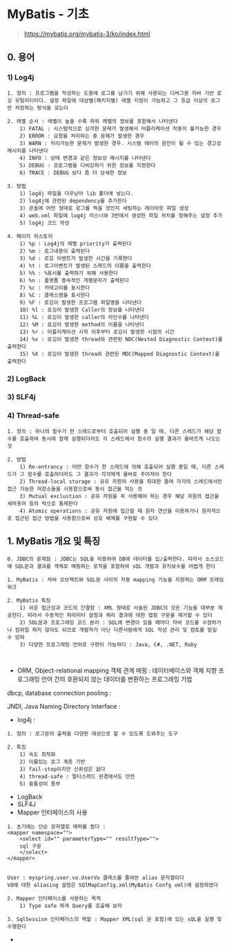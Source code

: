 # MyBatis - 기초

> https://mybatis.org/mybatis-3/ko/index.html



## 0. 용어

### 1) Log4j

```
1. 정의 : 프로그램을 작성하는 도중에 로그를 남기기 위해 사용되는 디버그용 자바 기반 로깅 유틸리티이다. 설정 파일에 대상별(패키지별) 레벨 지정이 가능하고 그 등급 이상의 로그만 저장하는 방식을 갖는다

2. 레벨 순서 : 레벨이 높을 수록 하위 레벨의 정보를 포함해서 나타낸다
	1) FATAL : 시스템적으로 심각한 문제가 발생해서 어플리케이션 작동이 불가능한 경우
	2) ERROR : 요청을 처리하는 중 문제가 발생한 경우
	3) WARN : 처리가능한 문제가 발생한 경우. 시스템 에러의 원인이 될 수 있는 경고성 메시지를 나타낸다
	4) INFO : 상태 변경과 같은 정보성 메시지를 나타낸다
	5) DEBUG : 프로그램을 디버깅하기 위한 정보를 지정한다
	6) TRACE : DEBUG 보다 좀 더 상세한 정보
	
3. 방법
	1) log4j 파일을 다우낟아 lib 폴더에 넣는다.
	2) log4j에 관련된 dependency를 추가한다
	3) 콘솔에 어떤 형태로 로그를 찍을 것인지 세팅하는 레이아웃 파일 생성
	4) web.xml 파일에 log4j 리스너와 3번에서 생성한 파일 위치를 정해주는 설정 추가
	5) log4j 코드 작성

4. 페이지 히스토리
	1) %p : Log4j의 레벨 priority가 출력된다
	2) %m : 로그내용이 출력된다
	3) %d : 로깅 이벤트가 발생한 시간을 기록한다
	4) %t : 로그이벤트가 발생된 스레드의 이름을 출력한다
	5) %% : %표시를 출력하기 위해 사용한다
	6) %n : 플랫폼 종속적인 개행문자가 출력된다
	7) %c : 카테고리를 표시한다
	8) %C : 클래스명을 표시한다
	9) %F : 로깅이 발생한 프로그램 파일명을 나타낸다
	10) %l : 로깅이 발생한 Caller의 정보를 나타낸다
	11) %L : 로깅이 발생한 caller의 라인수를 나타낸다
	12) %M : 로깅이 발생한 method의 이름을 나타낸다
	13) %r : 어플리케이션 시작 이후부터 로깅이 발생한 시점의 시간
	14) %x : 로깅이 발생한 thread와 관련된 NDC(Nested Diagnostic Context)를 출력한다
	15) %X : 로깅이 발생한 threa와 관련된 MDC(Mapped Diagnostic Context)를 출력한다
```



### 2) LogBack

### 3) SLF4j

### 4) Thread-safe

```
1. 정의 : 하나의 함수가 한 스레드로부터 호출되어 실행 중 일 때, 다른 스레드가 해당 함수를 호출하여 동시에 함께 실행되더라도 각 스레드에서 함수의 실행 결과가 올바르게 나오는 것

2. 방법
	1) Re-entrancy : 어떤 함수가 한 스레드에 의해 호출되어 실행 중일 때, 다른 스레드가 그 함수를 호출하더라도 그 결과가 각각에게 올바로 주어져야 한다
	2) Thread-local storage : 공유 자원의 사용을 최대한 줄여 각각의 스레드에서만 접근 가능한 저장소들을 사용함으로써 동시 접근을 막는 것
	3) Mutual exclustion : 공유 자원을 꼭 사용해야 하는 경우 해당 자원의 접근을 세마포어 등의 락으로 통제한다
	4) Atomic operations : 공유 자원에 접근할 때 원자 연산을 이용하거나 원자적으로 접근된 접근 방법을 사용함으로써 상호 배제를 구현할 수 있다
```





## 1. MyBatis  개요 및 특징

```
0. JDBC의 문제점 : JDBC는 SQL을 이용하여 DB에 데이터를 입/출력한다. 따라서 소스코드에 SQL문과 결과를 객체로 매핑하는 로직을 포함하여 sQL 개발과 유지보수를 어렵게 한다

1. MyBatis : 자바 오브젝트와 SQL문 사이의 자동 mapping 기능을 지원하는 ORM 프레임워크

2. MyBatis 특징
	1) 쉬운 접근성과 코드의 간결함 : XML 형태로 서술된 JDBC의 모든 기능을 대부분 제공한다. 따라서 수동적인 파라미터 설정과 쿼리 결과에 대한 맵핑 구문을 제거할 수 있다
	2) SQL문과 프로그래밍 코드 분리 : SQL에 변경이 있을 때마다 자바 코드를 수정하거나 컴파일 하지 않아도 되므로 개발자가 아닌 다른사람에게 SQL 작성 관리 및 컴토를 맡길 수 있따
	3) 다양한 프로그래밍 언어로 구현이 가능하다 : Java, C#, .NET, Ruby
	
	
```

* ORM, Object-relational mapping 객체 관계 매핑 : 데이터베이스와 객체 지향 프로그래밍 언어 간의 호환되지 않는 데이터를 변환하는 프로그래밍 기법

dbcp, database connection pooling : 

JNDI, Java Naming Directory Interface : 

* log4j : 

```
1. 정의 : 로그문의 출력을 다양한 대상으로 할 수 있도록 도와주는 도구

2. 특징
	1) 속도 최적화
	2) 이름있는 로그 계층 기반
	3) fail-stop이지만 신뢰성은 없다
	4) thread-safe : 멀티스레드 완경에서도 안전
	5) 융통성이 풍부
```

* LogBack
* SLF4J
* Mapper 인터페이스의 사용

```
1. 초기에는 단순 문자열로 매퍼를 줬다 : 
<mapper namespace="">
	<select id="" parameterType="" resultType="">
	sql 구문
	</select>
</mapper>


User : myspring.user.vo.UserVo 클래스를 줄여쓴 alias 문자열이다
VO에 대한 aliasing 설정은 SQlMapConfig.xml(MyBatis Confg xml)에 설정하였다

2. Mapper 인터페이스를 사용하는 목적
	1) Type safe 하게 Query를 호출해 보자
	
3. SqlSession 인터페이스의 역할 : Mapper XML(sql 문 포함)에 있는 sQL을 실행 및 수행한다

```

* 

```

```

